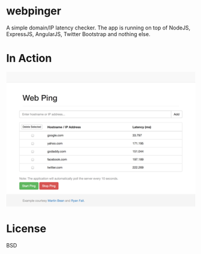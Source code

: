 webpinger
=========

A simple domain/IP latency checker. The app is running on top of NodeJS, ExpressJS, AngularJS, Twitter Bootstrap and nothing else.

In Action
=========

![Latency Check in Action](public/images/webping-in-action.png?raw=true)

License
=======

BSD


